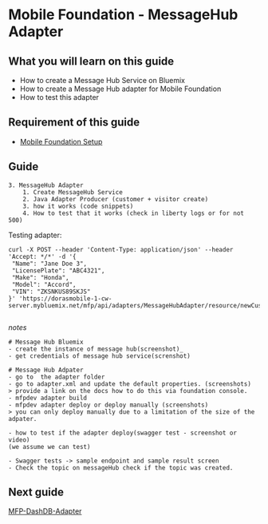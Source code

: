 #  Mobile Foundation - MessageHub Adapter


## What you will learn on this guide

- How to create a Message Hub Service on Bluemix
- How to create a Message Hub adapter for Mobile Foundation
- How to test this adapter

## Requirement of this guide

- [Mobile Foundation Setup](/Lab/Contents/MFP-Setup-Mobile-Foundation-on-Bluemix/Readme.md)


## Guide

```
3. MessageHub Adapter
    1. Create MessageHub Service
    2. Java Adapter Producer (customer + visitor create)
    3. how it works (code snippets)
    4. How to test that it works (check in liberty logs or for not 500)
```

Testing adapter:
```
curl -X POST --header 'Content-Type: application/json' --header 'Accept: */*' -d '{
 "Name": "Jane Doe 3",
 "LicensePlate": "ABC4321",
 "Make": "Honda",
 "Model": "Accord",
 "VIN": "ZKSNKUS89SKJS"
}' 'https://dorasmobile-1-cw-server.mybluemix.net/mfp/api/adapters/MessageHubAdapter/resource/newCustomer'


```


*notes*
```
# Message Hub Bluemix
- create the instance of message hub(screenshot)_
- get credentials of message hub service(screnshot)

# Message Hub Adpater
- go to  the adapter folder 
- go to adapter.xml and update the default properties. (screenshots)
> provide a link on the docs how to do this via foundation console. 
- mfpdev adapter build 
- mfpdev adapter deploy or deploy manually (screenshots)
> you can only deploy manually due to a limitation of the size of the adpater. 

- how to test if the adapter deploy(swagger test - screenshot or video)
(we assume we can test)

- Swagger tests -> sample endpoint and sample result screen
- Check the topic on messageHub check if the topic was created. 

```


## Next guide


[MFP-DashDB-Adapter](/Lab/Contents/MFP-DashDB-Adapter/Readme.md)  

